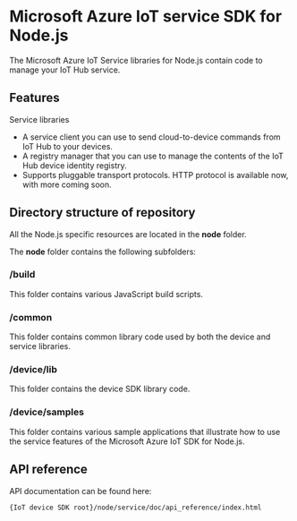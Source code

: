 # Microsoft Azure IoT service SDK for Node.js

The Microsoft Azure IoT Service libraries for Node.js contain code to manage your IoT Hub service.

## Features

Service libraries
* A service client you can use to send cloud-to-device commands from IoT Hub to your devices.
* A registry manager that you can use to manage the contents of the IoT Hub device identity registry.
* Supports pluggable transport protocols. HTTP protocol is available now, with more coming soon.

## Directory structure of repository

All the Node.js specific resources are located in the **node** folder.

The **node** folder contains the following subfolders:

### /build

This folder contains various JavaScript build scripts.

### /common

This folder contains common library code used by both the device and service libraries.

### /device/lib

This folder contains the device SDK library code.

### /device/samples

This folder contains various sample applications that illustrate how to use the service features of the Microsoft Azure IoT SDK for Node.js.

## API reference

API documentation can be found here:

```
{IoT device SDK root}/node/service/doc/api_reference/index.html
```

